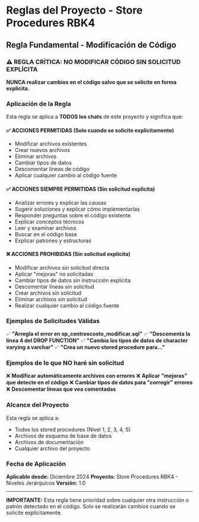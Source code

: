 # Reglas del Proyecto - Store Procedures RBK4

## Regla Fundamental - Modificación de Código

### ⚠️ REGLA CRÍTICA: NO MODIFICAR CÓDIGO SIN SOLICITUD EXPLÍCITA

**NUNCA realizar cambios en el código salvo que se solicite en forma explícita.**

### Aplicación de la Regla

Esta regla se aplica a **TODOS los chats** de este proyecto y significa que:

#### ✅ ACCIONES PERMITIDAS (Solo cuando se solicite explícitamente)
- Modificar archivos existentes
- Crear nuevos archivos
- Eliminar archivos
- Cambiar tipos de datos
- Descomentar líneas de código
- Aplicar cualquier cambio al código fuente

#### ✅ ACCIONES SIEMPRE PERMITIDAS (Sin solicitud explícita)
- Analizar errores y explicar las causas
- Sugerir soluciones y explicar cómo implementarlas
- Responder preguntas sobre el código existente
- Explicar conceptos técnicos
- Leer y examinar archivos
- Buscar en el código base
- Explicar patrones y estructuras

#### ❌ ACCIONES PROHIBIDAS (Sin solicitud explícita)
- Modificar archivos sin solicitud directa
- Aplicar "mejoras" no solicitadas
- Cambiar tipos de datos sin instrucción explícita
- Descomentar líneas sin solicitud
- Crear archivos sin solicitud
- Eliminar archivos sin solicitud
- Realizar cualquier cambio al código fuente

### Ejemplos de Solicitudes Válidas

✅ **"Arregla el error en sp_centroscosto_modificar.sql"**
✅ **"Descomenta la línea 4 del DROP FUNCTION"**
✅ **"Cambia los tipos de datos de character varying a varchar"**
✅ **"Crea un nuevo stored procedure para..."**

### Ejemplos de lo que NO haré sin solicitud

❌ **Modificar automáticamente archivos con errores**
❌ **Aplicar "mejoras" que detecte en el código**
❌ **Cambiar tipos de datos para "corregir" errores**
❌ **Descomentar líneas que vea comentadas**

### Alcance del Proyecto

Esta regla se aplica a:
- Todos los stored procedures (Nivel 1, 2, 3, 4, 5)
- Archivos de esquema de base de datos
- Archivos de documentación
- Cualquier archivo del proyecto

### Fecha de Aplicación

**Aplicable desde:** Diciembre 2024
**Proyecto:** Store Procedures RBK4 - Niveles Jerárquicos
**Versión:** 1.0

---

**IMPORTANTE:** Esta regla tiene prioridad sobre cualquier otra instrucción o patrón detectado en el código. Solo se realizarán cambios cuando se solicite explícitamente.


